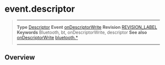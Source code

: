 # event.descriptor

> --------------------- ------------------------------------------------------------------------------------------
> __Type__              [Descriptor](/plugin.bluetooth.type.Descriptor.md)
> __Event__             [onDescriptorWrite](/plugin.bluetooth.type.Gatt.event.onDescriptorWrite.md)
> __Revision__          [REVISION_LABEL](REVISION_URL)
> __Keywords__          Bluetooth, bt, onDescriptorWrite, descriptor
> __See also__          [onDescriptorWrite](/plugin.bluetooth.type.Gatt.event.onDescriptorWrite.md)
>						[bluetooth.*](/plugin.bluetooth.md)
> --------------------- ------------------------------------------------------------------------------------------

## Overview